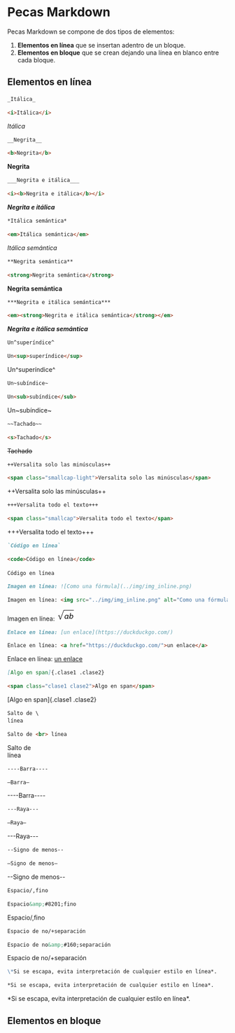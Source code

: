 # Pecas Markdown

Pecas Markdown se compone de dos tipos de elementos:

1. **Elementos en línea** que se insertan adentro de un bloque.
2. **Elementos en bloque** que se crean dejando una línea en blanco entre cada bloque.

## Elementos en línea

<div class="example"><div><div>

```markdown
_Itálica_
```

</div><div>

```html
<i>Itálica</i>
```

</div></div><div>

_Itálica_

</div></div>

<div class="example"><div><div>

```markdown
__Negrita__
```

</div><div>

```html
<b>Negrita</b>
```

</div></div><div>

__Negrita__

</div></div>

<div class="example"><div><div>

```markdown
___Negrita e itálica___
```

</div><div>

```html
<i><b>Negrita e itálica</b></i>
```

</div></div><div>

___Negrita e itálica___

</div></div>

<div class="example"><div><div>

```markdown
*Itálica semántica*
```

</div><div>

```html
<em>Itálica semántica</em>
```

</div></div><div>

*Itálica semántica*

</div></div>

<div class="example"><div><div>

```markdown
**Negrita semántica**
```

</div><div>

```html
<strong>Negrita semántica</strong>
```

</div></div><div>

**Negrita semántica**

</div></div>

<div class="example"><div><div>

```markdown
***Negrita e itálica semántica***
```

</div><div>

```html
<em><strong>Negrita e itálica semántica</strong></em>
```

</div></div><div>

***Negrita e itálica semántica***

</div></div>

<div class="example"><div><div>

```markdown
Un^superíndice^
```

</div><div>

```html
Un<sup>superíndice</sup>
```

</div></div><div>

Un^superíndice^

</div></div>

<div class="example"><div><div>

```markdown
Un~subíndice~
```

</div><div>

```html
Un<sub>subíndice</sub>
```

</div></div><div>

Un~subíndice~

</div></div>

<div class="example"><div><div>

```markdown
~~Tachado~~
```

</div><div>

```html
<s>Tachado</s>
```

</div></div><div>

~~Tachado~~

</div></div>

<div class="example"><div><div>

```markdown
++Versalita solo las minúsculas++
```

</div><div>

```html
<span class="smallcap-light">Versalita solo las minúsculas</span>
```

</div></div><div>

++Versalita solo las minúsculas++

</div></div>

<div class="example"><div><div>

```markdown
+++Versalita todo el texto+++
```

</div><div>

```html
<span class="smallcap">Versalita todo el texto</span>
```

</div></div><div>

+++Versalita todo el texto+++

</div></div>

<div class="example"><div><div>

```markdown
`Código en línea`
```

</div><div>

```html
<code>Código en línea</code>
```

</div></div><div>

`Código en línea`

</div></div>

<div class="example"><div><div>

```markdown
Imagen en línea: ![Como una fórmula](../img/img_inline.png)
```

</div><div>

```html
Imagen en línea: <img src="../img/img_inline.png" alt="Como una fórmula"/>
```

</div></div><div>

Imagen en línea: ![Como una fórmula](../img/img_inline.png)

</div></div>

<div class="example"><div><div>

```markdown
Enlace en línea: [un enlace](https://duckduckgo.com/)
```

</div><div>

```html
Enlace en línea: <a href="https://duckduckgo.com/">un enlace</a>
```

</div></div><div>

Enlace en línea: [un enlace](https://duckduckgo.com/)

</div></div>

<div class="example"><div><div>

```markdown
[Algo en span]{.clase1 .clase2}
```

</div><div>

```html
<span class="clase1 clase2">Algo en span</span>
```

</div></div><div>

[Algo en span]{.clase1 .clase2}

</div></div>

<div class="example"><div><div>

```markdown
Salto de \
línea
```

</div><div>

```html
Salto de <br> línea
```

</div></div><div>

Salto de \
línea

</div></div>

<div class="example"><div><div>

```markdown
----Barra----
```

</div><div>

```html
―Barra―
```

</div></div><div>

----Barra----

</div></div>

<div class="example"><div><div>

```markdown
---Raya---
```

</div><div>

```html
—Raya—
```

</div></div><div>

---Raya---

</div></div>

<div class="example"><div><div>

```markdown
--Signo de menos--
```

</div><div>

```html
–Signo de menos–
```

</div></div><div>

--Signo de menos--

</div></div>

<div class="example"><div><div>

```markdown
Espacio/,fino
```

</div><div>

```html
Espacio&amp;#8201;fino
```

</div></div><div>

Espacio/,fino

</div></div>

<div class="example"><div><div>

```markdown
Espacio de no/+separación
```

</div><div>

```html
Espacio de no&amp;#160;separación
```

</div></div><div>

Espacio de no/+separación

</div></div>

<div class="example"><div><div>

```markdown
\*Si se escapa, evita interpretación de cualquier estilo en línea*.
```

</div><div>

```html
*Si se escapa, evita interpretación de cualquier estilo en línea*.
```

</div></div><div>

\*Si se escapa, evita interpretación de cualquier estilo en línea*.

</div></div>

## Elementos en bloque
